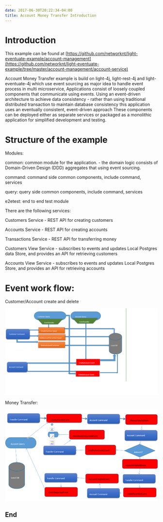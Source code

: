 ```yaml
---
date: 2017-06-30T20:22:34-04:00
title: Account Money Transfer Introduction
---
```


# Introduction

This example can be found at [https://github.com/networknt/light-eventuate-example/account-management](https://github.com/networknt/light-eventuate-example/tree/master/account-management/account-service)

Account Money Transfer example is build on light-4j, light-rest-4j and light-eventuate-4j which use event sourcing as major idea to handle event process in multi microservice,
Applications consist of loosely coupled components that communicate using events. Using an event-driven architecture to achieve data consistency - rather than using traditional distributed transaction to maintain database consistency this application uses an eventually consistent, event-driven approach
These components can be deployed either as separate services or packaged as a monolithic application for simplified development and testing.


# Structure of the example

Modules:

common:  common module for the application. - the domain logic consists of Domain-Driven Design (DDD) aggregates that using event sourcing.

command:  command side common components, include command, services

query:   query side common components, include command, services

e2etest: end to end test module


There are the following services:

Customers Service - REST API for creating customers

Accounts Service - REST API for creating accounts

Transactions Service - REST API for transferring money

Customers View Service - subscribes to events and updates Local Postgres data Store, and provides an API for retrieving customers

Accounts View Service - subscribes to events and updates Local Postgres Store, and provides an API for retrieving accounts



# Event work flow:

Customer/Account create and delete

![account1](/images/account1.png)

Money Transfer:

![account2](/images/account2.png)






## End